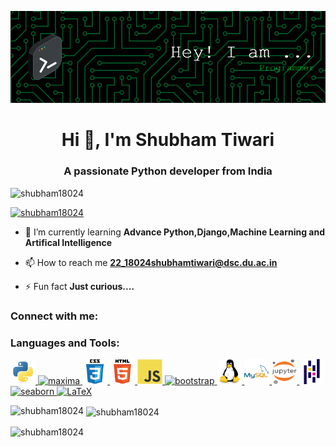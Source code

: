 ![MasterHead](https://github.com/Shubham18024/Shubham18024/blob/main/github-header-image.png)
<h1 align="center">Hi 👋, I'm Shubham Tiwari</h1>
<h3 align="center">A passionate Python developer from India</h3>

<p align="left"> <img src="https://komarev.com/ghpvc/?username=shubham18024&label=Profile%20views&color=0e75b6&style=flat" alt="shubham18024" /> </p>

<p align="left"> <a href="https://github.com/ryo-ma/github-profile-trophy"><img src="https://github-profile-trophy.vercel.app/?username=shubham18024" alt="shubham18024" /></a> </p>

- 🌱 I’m currently learning **Advance Python,Django,Machine Learning and Artifical Intelligence**

- 📫 How to reach me **22_18024shubhamtiwari@dsc.du.ac.in**

- ⚡ Fun fact **Just curious....**

<h3 align="left">Connect with me:</h3>
<p align="left">
</p>

<h3 align="left">Languages and Tools:</h3>
<p align="left"> <a href="https://www.python.org" target="_blank" rel="noreferrer"> <img src="https://raw.githubusercontent.com/devicons/devicon/master/icons/python/python-original.svg" alt="python" width="40" height="40"/> </a> <a href="https://maxima.sourceforge.io/" target="_blank" rel="noreferrer"> <img src="https://encrypted-tbn0.gstatic.com/images?q=tbn:ANd9GcRNawqVhvuRl3g-ip2tnrFkyfdqVyRZjvhypw&s" alt="maxima" width="40" height="40"/> </a> <a href="https://www.w3schools.com/css/" target="_blank" rel="noreferrer"> <img src="https://raw.githubusercontent.com/devicons/devicon/master/icons/css3/css3-original-wordmark.svg" alt="css3" width="40" height="40"/> </a> <a href="https://www.w3.org/html/" target="_blank" rel="noreferrer"> <img src="https://raw.githubusercontent.com/devicons/devicon/master/icons/html5/html5-original-wordmark.svg" alt="html5" width="40" height="40"/> </a> <a href="https://developer.mozilla.org/en-US/docs/Web/JavaScript" target="_blank" rel="noreferrer"> <img src="https://raw.githubusercontent.com/devicons/devicon/master/icons/javascript/javascript-original.svg" alt="javascript" width="40" height="40"/> <a href="https://getbootstrap.com" target="_blank" rel="noreferrer"> <img src="https://encrypted-tbn0.gstatic.com/images?q=tbn:ANd9GcQqf-Kqyd8dSvhhufDguf9CsTZStGVsoSQ5dg&s" alt="bootstrap" width="40" height="40"/> </a> </a> <a href="https://www.linux.org/" target="_blank" rel="noreferrer"> <img src="https://raw.githubusercontent.com/devicons/devicon/master/icons/linux/linux-original.svg" alt="linux" width="40" height="40"/> </a> <a href="https://www.mysql.com/" target="_blank" rel="noreferrer"> <img src="https://raw.githubusercontent.com/devicons/devicon/master/icons/mysql/mysql-original-wordmark.svg" alt="mysql" width="40" height="40"/> </a> <a href="https://jupyter.org/" target="_blank" rel="noreferrer"> <img src="https://github.com/Shubham18024/Shubham18024/blob/main/image.png" alt="Jupyter Lab" width="40" height="40"/> </a> <a href="https://pandas.pydata.org/" target="_blank" rel="noreferrer"> <img src="https://raw.githubusercontent.com/devicons/devicon/2ae2a900d2f041da66e950e4d48052658d850630/icons/pandas/pandas-original.svg" alt="pandas" width="40" height="40"/> </a> <a href="https://seaborn.pydata.org/" target="_blank" rel="noreferrer"> <img src="https://seaborn.pydata.org/_images/logo-mark-lightbg.svg" alt="seaborn" width="40" height="40"/> </a> <a href="https://www.latex-project.org/" target="_blank" rel="noreferrer"> <img src="https://www.latex-project.org/about/logos/latex-project-logo_288x288.svg" alt="LaTeX" width="40" height="40"/> </a> </p>

<p><img align="left" src="https://github-readme-stats.vercel.app/api/top-langs?username=shubham18024&show_icons=true&locale=en&layout=compact" alt="shubham18024" /></p>

<p>&nbsp;<img align="center" src="https://github-readme-stats.vercel.app/api?username=shubham18024&show_icons=true&locale=en" alt="shubham18024" /></p>

<p><img align="center" src="https://github-readme-streak-stats.herokuapp.com/?user=shubham18024&" alt="shubham18024" /></p>
